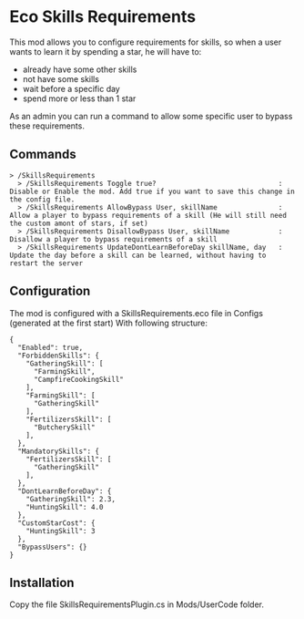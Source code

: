 # Eco Skills Requirements

This mod allows you to configure requirements for skills, so when a user wants to learn it by spending a star, he will have to:
- already have some other skills
- not have some skills
- wait before a specific day
- spend more or less than 1 star

As an admin you can run a command to allow some specific user to bypass these requirements.

## Commands

```
> /SkillsRequirements
  > /SkillsRequirements Toggle true?                              : Disable or Enable the mod. Add true if you want to save this change in the config file.
  > /SkillsRequirements AllowBypass User, skillName               : Allow a player to bypass requirements of a skill (He will still need the custom amont of stars, if set)
  > /SkillsRequirements DisallowBypass User, skillName            : Disallow a player to bypass requirements of a skill
  > /SkillsRequirements UpdateDontLearnBeforeDay skillName, day   : Update the day before a skill can be learned, without having to restart the server
```

## Configuration

The mod is configured with a SkillsRequirements.eco file in Configs (generated at the first start)
With following structure:

```
{
  "Enabled": true,
  "ForbiddenSkills": {
    "GatheringSkill": [
      "FarmingSkill",
      "CampfireCookingSkill"
    ],
    "FarmingSkill": [
      "GatheringSkill"
    ],
    "FertilizersSkill": [
      "ButcherySkill"
    ],
  },
  "MandatorySkills": {
    "FertilizersSkill": [
      "GatheringSkill"
    ],
  },
  "DontLearnBeforeDay": {
    "GatheringSkill": 2.3,
    "HuntingSkill": 4.0
  },
  "CustomStarCost": {
    "HuntingSkill": 3
  },
  "BypassUsers": {}
}
```

## Installation

Copy the file SkillsRequirementsPlugin.cs in Mods/UserCode folder.
